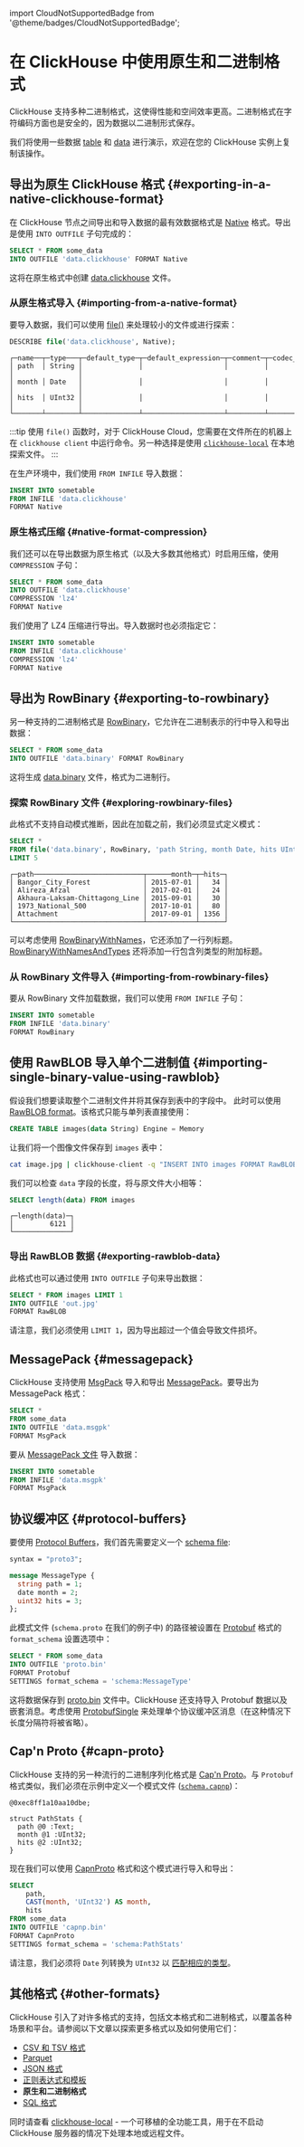 import CloudNotSupportedBadge from '@theme/badges/CloudNotSupportedBadge';

# 在 ClickHouse 中使用原生和二进制格式

ClickHouse 支持多种二进制格式，这使得性能和空间效率更高。二进制格式在字符编码方面也是安全的，因为数据以二进制形式保存。

我们将使用一些数据 [table](assets/some_data.sql) 和 [data](assets/some_data.tsv) 进行演示，欢迎在您的 ClickHouse 实例上复制该操作。

## 导出为原生 ClickHouse 格式 {#exporting-in-a-native-clickhouse-format}

在 ClickHouse 节点之间导出和导入数据的最有效数据格式是 [Native](/interfaces/formats.md/#native) 格式。导出是使用 `INTO OUTFILE` 子句完成的：

```sql
SELECT * FROM some_data
INTO OUTFILE 'data.clickhouse' FORMAT Native
```

这将在原生格式中创建 [data.clickhouse](assets/data.clickhouse) 文件。

### 从原生格式导入 {#importing-from-a-native-format}

要导入数据，我们可以使用 [file()](/sql-reference/table-functions/file.md) 来处理较小的文件或进行探索：

```sql
DESCRIBE file('data.clickhouse', Native);
```
```response
┌─name──┬─type───┬─default_type─┬─default_expression─┬─comment─┬─codec_expression─┬─ttl_expression─┐
│ path  │ String │              │                    │         │                  │                │
│ month │ Date   │              │                    │         │                  │                │
│ hits  │ UInt32 │              │                    │         │                  │                │
└───────┴────────┴──────────────┴────────────────────┴─────────┴──────────────────┴────────────────┘
```

:::tip
使用 `file()` 函数时，对于 ClickHouse Cloud，您需要在文件所在的机器上在 `clickhouse client` 中运行命令。另一种选择是使用 [`clickhouse-local`](/operations/utilities/clickhouse-local.md) 在本地探索文件。
:::

在生产环境中，我们使用 `FROM INFILE` 导入数据：

```sql
INSERT INTO sometable
FROM INFILE 'data.clickhouse'
FORMAT Native
```

### 原生格式压缩 {#native-format-compression}

我们还可以在导出数据为原生格式（以及大多数其他格式）时启用压缩，使用 `COMPRESSION` 子句：

```sql
SELECT * FROM some_data
INTO OUTFILE 'data.clickhouse'
COMPRESSION 'lz4'
FORMAT Native
```

我们使用了 LZ4 压缩进行导出。导入数据时也必须指定它：

```sql
INSERT INTO sometable
FROM INFILE 'data.clickhouse'
COMPRESSION 'lz4'
FORMAT Native
```

## 导出为 RowBinary {#exporting-to-rowbinary}

另一种支持的二进制格式是 [RowBinary](/interfaces/formats.md/#rowbinary)，它允许在二进制表示的行中导入和导出数据：

```sql
SELECT * FROM some_data
INTO OUTFILE 'data.binary' FORMAT RowBinary
```

这将生成 [data.binary](assets/data.binary) 文件，格式为二进制行。

### 探索 RowBinary 文件 {#exploring-rowbinary-files}
此格式不支持自动模式推断，因此在加载之前，我们必须显式定义模式：

```sql
SELECT *
FROM file('data.binary', RowBinary, 'path String, month Date, hits UInt32')
LIMIT 5
```
```response
┌─path───────────────────────────┬──────month─┬─hits─┐
│ Bangor_City_Forest             │ 2015-07-01 │   34 │
│ Alireza_Afzal                  │ 2017-02-01 │   24 │
│ Akhaura-Laksam-Chittagong_Line │ 2015-09-01 │   30 │
│ 1973_National_500              │ 2017-10-01 │   80 │
│ Attachment                     │ 2017-09-01 │ 1356 │
└────────────────────────────────┴────────────┴──────┘
```

可以考虑使用 [RowBinaryWithNames](/interfaces/formats.md/#rowbinarywithnames)，它还添加了一行列标题。 [RowBinaryWithNamesAndTypes](/interfaces/formats.md/#rowbinarywithnamesandtypes) 还将添加一行包含列类型的附加标题。

### 从 RowBinary 文件导入 {#importing-from-rowbinary-files}
要从 RowBinary 文件加载数据，我们可以使用 `FROM INFILE` 子句：

```sql
INSERT INTO sometable
FROM INFILE 'data.binary'
FORMAT RowBinary
```

## 使用 RawBLOB 导入单个二进制值 {#importing-single-binary-value-using-rawblob}

假设我们想要读取整个二进制文件并将其保存到表中的字段中。
此时可以使用 [RawBLOB format](/interfaces/formats.md/#rawblob)。该格式只能与单列表直接使用：

```sql
CREATE TABLE images(data String) Engine = Memory
```

让我们将一个图像文件保存到 `images` 表中：

```bash
cat image.jpg | clickhouse-client -q "INSERT INTO images FORMAT RawBLOB"
```

我们可以检查 `data` 字段的长度，将与原文件大小相等：

```sql
SELECT length(data) FROM images
```
```response
┌─length(data)─┐
│         6121 │
└──────────────┘
```

### 导出 RawBLOB 数据 {#exporting-rawblob-data}

此格式也可以通过使用 `INTO OUTFILE` 子句来导出数据：

```sql
SELECT * FROM images LIMIT 1
INTO OUTFILE 'out.jpg'
FORMAT RawBLOB
```

请注意，我们必须使用 `LIMIT 1`，因为导出超过一个值会导致文件损坏。

## MessagePack {#messagepack}

ClickHouse 支持使用 [MsgPack](/interfaces/formats.md/#msgpack) 导入和导出 [MessagePack](https://msgpack.org/)。要导出为 MessagePack 格式：

```sql
SELECT *
FROM some_data
INTO OUTFILE 'data.msgpk'
FORMAT MsgPack
```

要从 [MessagePack 文件](assets/data.msgpk) 导入数据：

```sql
INSERT INTO sometable
FROM INFILE 'data.msgpk'
FORMAT MsgPack
```

## 协议缓冲区 {#protocol-buffers}

<CloudNotSupportedBadge/>

要使用 [Protocol Buffers](/interfaces/formats.md/#protobuf)，我们首先需要定义一个 [schema file](assets/schema.proto):

```protobuf
syntax = "proto3";

message MessageType {
  string path = 1;
  date month = 2;
  uint32 hits = 3;
};
```

此模式文件 (`schema.proto` 在我们的例子中) 的路径被设置在 [Protobuf](/interfaces/formats.md/#protobuf) 格式的 `format_schema` 设置选项中：

```sql
SELECT * FROM some_data
INTO OUTFILE 'proto.bin'
FORMAT Protobuf
SETTINGS format_schema = 'schema:MessageType'
```

这将数据保存到 [proto.bin](assets/proto.bin) 文件中。ClickHouse 还支持导入 Protobuf 数据以及嵌套消息。考虑使用 [ProtobufSingle](/interfaces/formats.md/#protobufsingle) 来处理单个协议缓冲区消息（在这种情况下长度分隔符将被省略）。

## Cap'n Proto {#capn-proto}

<CloudNotSupportedBadge/>

ClickHouse 支持的另一种流行的二进制序列化格式是 [Cap'n Proto](https://capnproto.org/)。与 `Protobuf` 格式类似，我们必须在示例中定义一个模式文件 ([`schema.capnp`](assets/schema.capnp))：

```response
@0xec8ff1a10aa10dbe;

struct PathStats {
  path @0 :Text;
  month @1 :UInt32;
  hits @2 :UInt32;
}
```

现在我们可以使用 [CapnProto](/interfaces/formats.md/#capnproto) 格式和这个模式进行导入和导出：

```sql
SELECT
    path,
    CAST(month, 'UInt32') AS month,
    hits
FROM some_data
INTO OUTFILE 'capnp.bin'
FORMAT CapnProto
SETTINGS format_schema = 'schema:PathStats'
```

请注意，我们必须将 `Date` 列转换为 `UInt32` 以 [匹配相应的类型](/interfaces/formats/CapnProto#data_types-matching-capnproto)。

## 其他格式 {#other-formats}

ClickHouse 引入了对许多格式的支持，包括文本格式和二进制格式，以覆盖各种场景和平台。请参阅以下文章以探索更多格式以及如何使用它们：

- [CSV 和 TSV 格式](csv-tsv.md)
- [Parquet](parquet.md)
- [JSON 格式](/integrations/data-ingestion/data-formats/json/intro.md)
- [正则表达式和模板](templates-regex.md)
- **原生和二进制格式**
- [SQL 格式](sql.md)

同时请查看 [clickhouse-local](https://clickhouse.com/blog/extracting-converting-querying-local-files-with-sql-clickhouse-local) - 一个可移植的全功能工具，用于在不启动 ClickHouse 服务器的情况下处理本地或远程文件。
